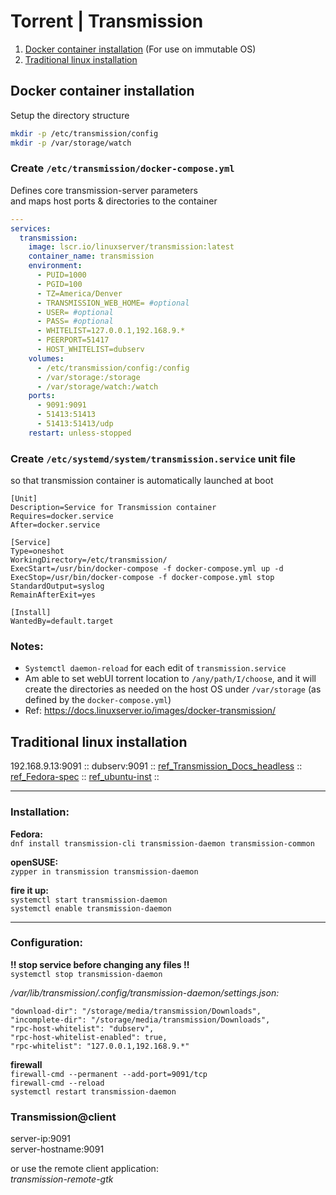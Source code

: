 # Torrent | Transmission
1. [Docker container installation](#docker-container-installation) (For use on immutable OS)
2. [Traditional linux installation](#traditional-linux-installation)

## Docker container installation

Setup the directory structure
```sh
mkdir -p /etc/transmission/config
mkdir -p /var/storage/watch
```

### Create `/etc/transmission/docker-compose.yml`  
Defines core transmission-server parameters  
and maps host ports & directories to the container
```yaml
---
services:
  transmission:
    image: lscr.io/linuxserver/transmission:latest
    container_name: transmission
    environment:
      - PUID=1000
      - PGID=100
      - TZ=America/Denver
      - TRANSMISSION_WEB_HOME= #optional
      - USER= #optional
      - PASS= #optional
      - WHITELIST=127.0.0.1,192.168.9.*
      - PEERPORT=51417
      - HOST_WHITELIST=dubserv
    volumes:
      - /etc/transmission/config:/config
      - /var/storage:/storage
      - /var/storage/watch:/watch
    ports:
      - 9091:9091
      - 51413:51413
      - 51413:51413/udp
    restart: unless-stopped

```

### Create `/etc/systemd/system/transmission.service` unit file  
so that transmission container is automatically launched at boot  
```
[Unit]
Description=Service for Transmission container
Requires=docker.service
After=docker.service

[Service]
Type=oneshot
WorkingDirectory=/etc/transmission/
ExecStart=/usr/bin/docker-compose -f docker-compose.yml up -d
ExecStop=/usr/bin/docker-compose -f docker-compose.yml stop
StandardOutput=syslog
RemainAfterExit=yes

[Install]
WantedBy=default.target
```

### Notes:  
- `Systemctl daemon-reload` for each edit of `transmission.service`
- Am able to set webUI torrent location to `/any/path/I/choose`, and it will create the directories as needed on the host OS under `/var/storage` (as defined by the `docker-compose.yml`)
- Ref: https://docs.linuxserver.io/images/docker-transmission/

## Traditional linux installation
192.168.9.13:9091 :: dubserv:9091 :: [ref_Transmission_Docs_headless](https://github.com/transmission/transmission/blob/main/docs/Headless-Usage.md) :: [ref_Fedora-spec](https://ask.fedoraproject.org/en/question/67980/how-do-i-use-transmission-from-server-21/) :: [ref_ubuntu-inst](https://help.ubuntu.com/community/TransmissionHowTo) ::  

-------------

### Installation:
**Fedora:**  
`dnf install transmission-cli transmission-daemon transmission-common`  

**openSUSE:**  
`zypper in transmission transmission-daemon`  

**fire it up:**  
`systemctl start transmission-daemon`  
`systemctl enable transmission-daemon`  

-------------

### Configuration:
**!! stop service before changing any files !!**  
`systemctl stop transmission-daemon`  

_/var/lib/transmission/.config/transmission-daemon/settings.json:_  
```
"download-dir": "/storage/media/transmission/Downloads",
"incomplete-dir": "/storage/media/transmission/Downloads",
"rpc-host-whitelist": "dubserv",
"rpc-host-whitelist-enabled": true,
"rpc-whitelist": "127.0.0.1,192.168.9.*"
```
**firewall**  
`firewall-cmd --permanent --add-port=9091/tcp`  
`firewall-cmd --reload`  
`systemctl restart transmission-daemon`  

### Transmission@client  
server-ip:9091  
server-hostname:9091  

or use the remote client application:  
_transmission-remote-gtk_  


